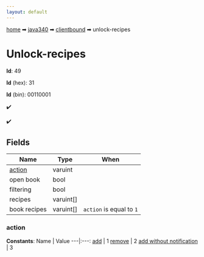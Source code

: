 ```yaml
---
layout: default
---
```


[home](/) ➡ [java340](/protocol/java340) ➡ [clientbound](/protocol/java340/clientbound) ➡ unlock-recipes

# Unlock-recipes

**Id**: 49

**Id** (hex): 31

**Id** (bin): 00110001

✔️

✔️

## Fields

Name | Type | When
---|---|:---:
[action](#action) | varuint | 
open book | bool | 
filtering | bool | 
recipes | varuint[] | 
book recipes | varuint[] | <code>action</code> is equal to <code>1 |  | action</code> is equal to <code>3</code>

### action

**Constants**:
Name | Value
---|:---:
[add](action_add) | 1
[remove](action_remove) | 2
[add without notification](action_add-without-notification) | 3

